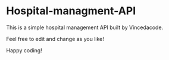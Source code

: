 # Hospital-managment-API

This is a simple hospital management API built by Vincedacode.

Feel free to edit and change as you like!

Happy coding!
